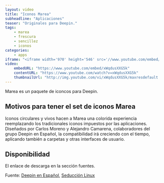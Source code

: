 ```yaml
---
layout: video
title: "Iconos Marea"
subheadline: "Aplicaciones"
teaser: "Originales para Deepin."
tags:
    - marea
    - frescura
    - sencillez
    - iconos
categories:
    - apps
iframe: "<iframe width='970' height='546' src='//www.youtube.com/embed/xWqdusXXG5k' frameborder='0' allowfullscreen></iframe>"
video:
    embedURL: "https://www.youtube.com/embed/xWqdusXXG5k"
    contentURL: "https://www.youtube.com/watch?v=xWqdusXXG5k"
    thumbnailUrl: "http://img.youtube.com/vi/xWqdusXXG5k/maxresdefault.jpg"
---
```

<!--more-->

Marea es un paquete de iconcos para Deepin.

## Motivos para tener el set de iconos Marea

Iconos circulares y vivos hacen a Marea una colorida experiencia reemplazando los tradicionales iconos impuestos por las aplicaciones. Diseñados por Carlos Moreno y Alejandro Camarena, colaboradores del grupo Deepin en Español, la compatibilidad irá creciendo con el tiempo, aplicando también a carpetas y otras interfaces de usuario.

## Disponibilidad

El enlace de descarga en la sección fuentes.

Fuente: [Deepin en Español](https://www.youtube.com/channel/UCaBJhTgXo6qXluH909ej3Iw), [Seducción Linux](https://seduccionlinux.wordpress.com/2017/09/10/marea-icons-otros-tremendos-iconos-para-deepin/)
